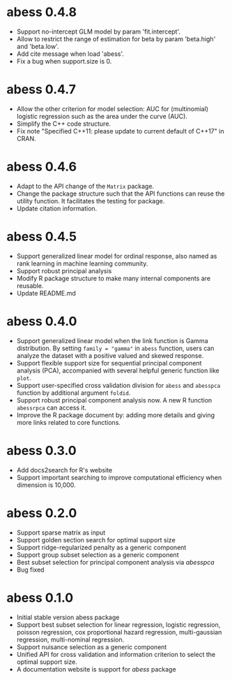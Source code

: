 # abess 0.4.8
* Support no-intercept GLM model by param 'fit.intercept'.
* Allow to restrict the range of estimation for beta by param 'beta.high' and 'beta.low'.
* Add cite message when load 'abess'.
* Fix a bug when support.size is 0.

# abess 0.4.7

* Allow the other criterion for model selection: AUC for (multinomial) logistic regression such as the area under the curve (AUC). 
* Simplify the C++ code structure. 
* Fix note "Specified C++11: please update to current default of C++17" in CRAN.


# abess 0.4.6

* Adapt to the API change of the `Matrix` package.
* Change the package structure such that the API functions can reuse the 
utility function. It facilitates the testing for package.
* Update citation information.

# abess 0.4.5

* Support generalized linear model for ordinal response, also named as rank learning in machine learning community. 
* Support robust principal analysis
* Modify R package structure to make many internal components are reusable.
* Update README.md

# abess 0.4.0

* Support generalized linear model when the link function is Gamma distribution. 
By setting `family = "gamma"` in `abess` function, users can analyze the dataset with a positive valued and skewed response. 
* Support flexible support size for sequential principal component analysis (PCA), accompanied with several helpful generic function like `plot`. 
* Support user-specified cross validation division for `abess` and `abesspca` function by additional argument `foldid`. 
* Support robust principal component analysis now. A new R function `abessrpca` can access it.
* Improve the R package document by: adding more details and giving more links related to core functions.  

# abess 0.3.0

* Add docs2search for R's website
* Support important searching to improve computational efficiency when dimension is 10,000.

# abess 0.2.0

* Support sparse matrix as input
* Support golden section search for optimal support size
* Support ridge-regularized penalty as a generic component
* Support group subset selection as a generic component
* Best subset selection for principal component analysis via *abesspca*
* Bug fixed

# abess 0.1.0

* Initial stable version abess package
* Support best subset selection for linear regression, logistic regression, poisson regression, cox proportional hazard regression, multi-gaussian regression, 
multi-nominal regression. 
* Support nuisance selection as a generic component
* Unified API for cross validation and information criterion to select the optimal support size.
* A documentation website is support for *abess* package
